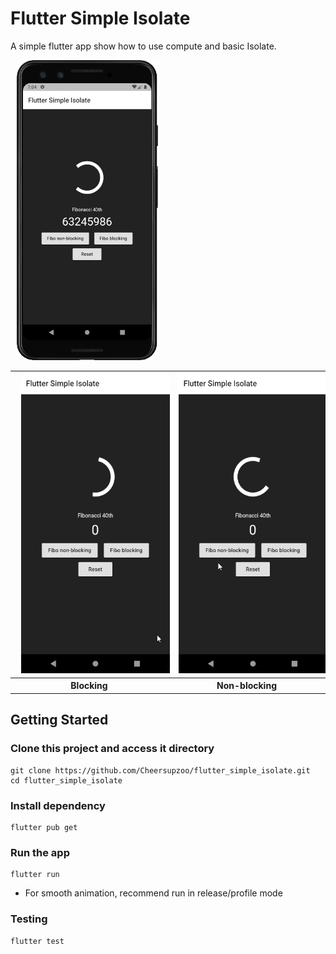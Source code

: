 # Flutter Simple Isolate

A simple flutter app show how to use compute and basic Isolate.

 <p float="left">
  <img hspace="10" src="docs/screenshot1.png" alt="screenshot with pixel3" height=480>

</p>

<table >
  
  <tr>
    <th><img hspace="10" src="docs/fibo_blocking.gif" height=480></th>
    <th><img hspace="10" src="docs/fibo_nonblocking.gif" height=480></th>
  </tr>
  <tr>
    <th>Blocking</th>
    <th>Non-blocking</th>
  </tr>
</table >

## Getting Started

### Clone this project and access it directory

```
git clone https://github.com/Cheersupzoo/flutter_simple_isolate.git
cd flutter_simple_isolate
```

### Install dependency

```
flutter pub get
```

### Run the app

```
flutter run
```

- For smooth animation, recommend run in release/profile mode

### Testing

```
flutter test
```
